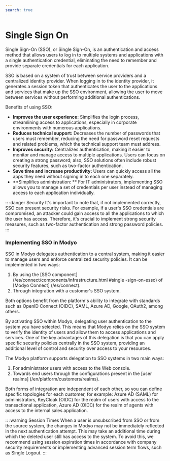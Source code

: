 ```yaml
---
search: true
---
```


# Single Sign On

Single Sign-On (SSO), or Single Sign-On, is an authentication and access method that allows users to log in to multiple systems and applications with a single authentication credential, eliminating the need to remember and provide separate credentials for each application.

SSO is based on a system of trust between service providers and a centralized identity provider. When logging in to the identity provider, it generates a session token that authenticates the user to the applications and services that make up the SSO environment, allowing the user to move between services without performing additional authentications.

Benefits of using SSO:
- **Improves the user experience:** Simplifies the login process, streamlining access to applications, especially in corporate environments with numerous applications.
- **Reduces technical support:** Decreases the number of passwords that users must remember, reducing the need for password reset requests and related problems, which the technical support team must address.
- **Improves security:** Centralizes authentication, making it easier to monitor and manage access to multiple applications. Users can focus on creating a strong password; also, SSO solutions often include robust security features, such as two-factor authentication.
- **Save time and increase productivity:** Users can quickly access all the apps they need without signing in to each one separately.
- **Simplifies administration: ** For IT administrators, implementing SSO allows you to manage a set of credentials per user instead of managing access to each application individually.

:: :danger Security
It's important to note that, if not implemented correctly, SSO can present security risks. For example, if a user's SSO credentials are compromised, an attacker could gain access to all the applications to which the user has access. Therefore, it's crucial to implement strong security measures, such as two-factor authentication and strong password policies.
:::

### Implementing SSO in Modyo

SSO in Modyo delegates authentication to a central system, making it easier to manage users and enforce centralized security policies. It can be implemented in two ways:

1. By using the [SSO component] (/es/connect/components/infrastructure.html #single -sign-on-esso) of [Modyo Connect] (/es/connect).
2. Through integration with a customer's SSO system.

Both options benefit from the platform's ability to integrate with standards such as OpenID Connect (OIDC), SAML, Azure AD, Google, OAuth2, among others.

By activating SSO within Modyo, delegating user authentication to the system you have selected. This means that Modyo relies on the SSO system to verify the identity of users and allow them to access applications and services. One of the key advantages of this delegation is that you can apply specific security policies centrally in the SSO system, providing an additional level of control and security over access to your resources.

The Modyo platform supports delegation to SSO systems in two main ways:

1. For administrator users with access to the Web console.
2. Towards end users through the configurations present in the [user realms] (/en/platform/customers/realms).

Both forms of integration are independent of each other, so you can define specific topologies for each customer, for example: Azure AD (SAML) for administrators, KeyCloak (OIDC) for the realm of users with access to the transactional application, Azure AD (OIDC) for the realm of agents with access to the internal sales application.

:: :warning Session Times
When a user is unsubscribed from SSO or from the source system, the changes in Modyo may not be immediately reflected in the next authentication attempt. This may take an additional time during which the deleted user still has access to the system. To avoid this, we recommend using session expiration times in accordance with company security requirements or implementing advanced session term flows, such as Single Logout.
:::



